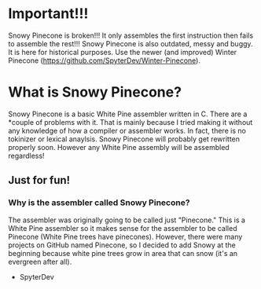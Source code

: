# Important!!!

Snowy Pinecone is broken!!! It only assembles the first instruction then fails to assemble the rest!!!
Snowy Pinecone is also outdated, messy and buggy. It is here for historical purposes. 
Use the newer (and improved) Winter Pinecone (https://github.com/SpyterDev/Winter-Pinecone).

# What is Snowy Pinecone?

Snowy Pinecone is a basic White Pine assembler written in C.
There are a *couple of problems with it. That is mainly because I tried making it without any knowledge of how a compiler or assembler works.
In fact, there is no tokinizer or lexical anaylsis. Snowy Pinecone will probably get rewritten properly soon. 
However any White Pine assembly will be assembled regardless!

## Just for fun!

### Why is the assembler called Snowy Pinecone?

The assembler was originally going to be called just "Pinecone." This is a White Pine assembler so it makes sense for the assembler to be called Pinecone (White Pine trees have pinecones).
However, there were many projects on GitHub named Pinecone, so I decided to add Snowy at the beginning because white pine trees grow in area that can snow (it's an evergreen after all).

- SpyterDev
